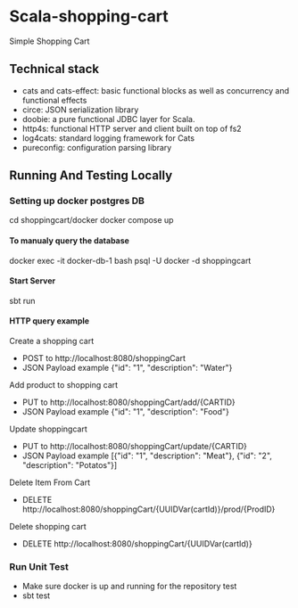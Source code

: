 # Scala-shopping-cart

Simple Shopping Cart

## Technical stack
- cats and cats-effect: basic functional blocks as well as concurrency and functional effects
- circe: JSON serialization library
- doobie: a pure functional JDBC layer for Scala.
- http4s: functional HTTP server and client built on top of fs2
- log4cats: standard logging framework for Cats
- pureconfig: configuration parsing library

## Running And Testing Locally
### Setting up docker postgres DB
cd shoppingcart/docker
docker compose up
#### To manualy query the database
docker exec -it docker-db-1 bash
psql -U docker -d shoppingcart
#### Start Server
sbt run
#### HTTP query example
Create a shopping cart 
- POST to http://localhost:8080/shoppingCart
- JSON Payload example {"id": "1", "description": "Water"}

Add product to shopping cart
- PUT to http://localhost:8080/shoppingCart/add/{CARTID}
- JSON Payload example {"id": "1", "description": "Food"}

Update shoppingcart
- PUT to http://localhost:8080/shoppingCart/update/{CARTID}
- JSON Payload example [{"id": "1", "description": "Meat"}, {"id": "2", "description": "Potatos"}]

Delete Item From Cart
- DELETE http://localhost:8080/shoppingCart/{UUIDVar(cartId)}/prod/{ProdID}

Delete shopping cart
- DELETE http://localhost:8080/shoppingCart/{UUIDVar(cartId)}

### Run Unit Test
- Make sure docker is up and running for the repository test
- sbt test